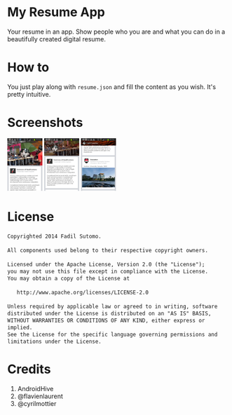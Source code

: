 # My Resume App

Your resume in an app.
Show people who you are and what you can do in a beautifully created digital resume.

# How to

You just play along with `resume.json` and fill the content as you wish. It's pretty intuitive.

# Screenshots

<span>
    <img src="https://raw.githubusercontent.com/fadils/files/master/pics/resume_pic1.png" alt="resume_pic1" style="width: 80px; height: 120px;"/>
    <img src="https://raw.githubusercontent.com/fadils/files/master/pics/resume_pic2.png" alt="resume_pic2" style="width: 80px; height: 120px;"/>
    <img src="https://raw.githubusercontent.com/fadils/files/master/pics/resume_pic3.png" alt="resume_pic3" style="width: 80px; height: 120px;"/>
</span>

# License

    Copyrighted 2014 Fadil Sutomo.

    All components used belong to their respective copyright owners.

    Licensed under the Apache License, Version 2.0 (the "License");
    you may not use this file except in compliance with the License.
    You may obtain a copy of the License at

       http://www.apache.org/licenses/LICENSE-2.0

    Unless required by applicable law or agreed to in writing, software
    distributed under the License is distributed on an "AS IS" BASIS,
    WITHOUT WARRANTIES OR CONDITIONS OF ANY KIND, either express or implied.
    See the License for the specific language governing permissions and
    limitations under the License.


# Credits

1. AndroidHive
2. @flavienlaurent
3. @cyrilmottier